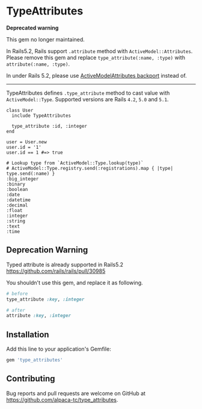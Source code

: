 # TypeAttributes

**Deprecated warning**

This gem no longer maintained.

In Rails5.2, Rails support `.attribute` method with `ActiveModel::Attributes`.
Please remove this gem and replace `type_attribute(:name, :type)` with `attribute(:name, :type)`.

In under Rails 5.2, please use [ActiveModelAttributes backport](https://github.com/alpaca-tc/active_model_attributes_backport) instead of.

---

TypeAttributes defines `.type_attribute` method to cast value with `ActiveModel::Type`.
Supported versions are Rails `4.2`, `5.0` and `5.1`.

```
class User
  include TypeAttributes

  type_attribute :id, :integer
end

user = User.new
user.id = '1'
user.id == 1 #=> true
```

```
# Lookup type from `ActiveModel::Type.lookup(type)` 
# ActiveModel::Type.registry.send(:registrations).map { |type| type.send(:name) }
:big_integer
:binary
:boolean
:date
:datetime
:decimal
:float
:integer
:string
:text
:time
```

## Deprecation Warning

Typed attribute is already supported in Rails5.2
https://github.com/rails/rails/pull/30985

You shouldn't use this gem, and replace it as following.

```ruby
# before
type_attribute :key, :integer

# after
attribute :key, :integer
```

## Installation

Add this line to your application's Gemfile:

```ruby
gem 'type_attributes'
```

## Contributing

Bug reports and pull requests are welcome on GitHub at https://github.com/alpaca-tc/type_attributes.
